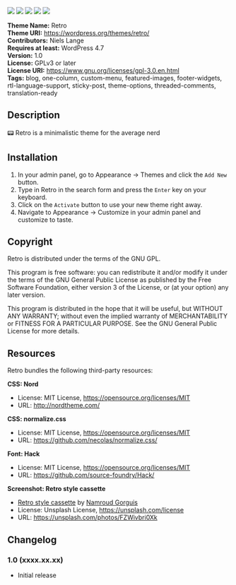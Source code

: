 [![](https://api.travis-ci.com/nielslange/retro.svg?branch=master)](https://travis-ci.com/nielslange/retro/builds/) 
[![](https://img.shields.io/github/issues/nielslange/retro.svg)](https://github.com/nielslange/retro/issues) 
[![](https://img.shields.io/github/forks/nielslange/retro.svg)](https://github.com/nielslange/retro/network/members) 
[![](https://img.shields.io/github/stars/nielslange/retro.svg)](https://github.com/nielslange/retro/stargazers) 
[![](https://img.shields.io/github/license/nielslange/retro.svg)](https://github.com/nielslange/retro/blob/master/LICENSE) 

**Theme Name:** Retro  
**Theme URI:** https://wordpress.org/themes/retro/  
**Contributors:** Niels Lange  
**Requires at least:** WordPress 4.7  
**Version:** 1.0  
**License:** GPLv3 or later  
**License URI:** https://www.gnu.org/licenses/gpl-3.0.en.html  
**Tags:** blog, one-column, custom-menu, featured-images, footer-widgets, rtl-language-support, sticky-post, theme-options, threaded-comments, translation-ready

## Description

📟 Retro is a minimalistic theme for the average nerd

## Installation

1. In your admin panel, go to Appearance → Themes and click the `Add New` button.
2. Type in Retro in the search form and press the `Enter` key on your keyboard.
3. Click on the `Activate` button to use your new theme right away.
4. Navigate to Appearance → Customize in your admin panel and customize to taste.

## Copyright

Retro is distributed under the terms of the GNU GPL.

This program is free software: you can redistribute it and/or modify it under the terms of the GNU General Public License as published by the Free Software Foundation, either version 3 of the License, or (at your option) any later version.

This program is distributed in the hope that it will be useful, but WITHOUT ANY WARRANTY; without even the implied warranty of MERCHANTABILITY or FITNESS FOR A PARTICULAR PURPOSE. See the GNU General Public License for more details.

## Resources

Retro bundles the following third-party resources:

**CSS: Nord**
- License: MIT License, https://opensource.org/licenses/MIT  
- URL: http://nordtheme.com/

**CSS: normalize.css**  
- License: MIT License, https://opensource.org/licenses/MIT  
- URL: https://github.com/necolas/normalize.css/  

**Font: Hack**
- License: MIT License, https://opensource.org/licenses/MIT  
- URL: https://github.com/source-foundry/Hack/  

**Screenshot: Retro style cassette**

- [Retro style cassette](https://unsplash.com/photos/FZWivbri0Xk) by [Namroud Gorguis](https://unsplash.com/@namroud)
- License: Unsplash License, https://unsplash.com/license
- URL: https://unsplash.com/photos/FZWivbri0Xk

## Changelog

### 1.0 (xxxx.xx.xx)

* Initial release
